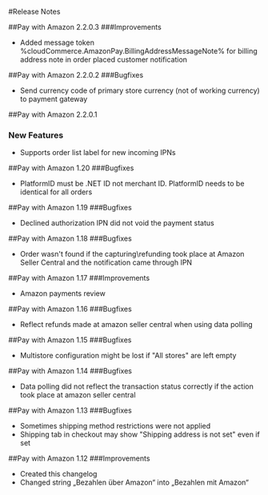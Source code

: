 #Release Notes

##Pay with Amazon 2.2.0.3
###Improvements
* Added message token %cloudCommerce.AmazonPay.BillingAddressMessageNote% for billing address note in order placed customer notification

##Pay with Amazon 2.2.0.2
###Bugfixes
* Send currency code of primary store currency (not of working currency) to payment gateway

##Pay with Amazon 2.2.0.1
### New Features
* Supports order list label for new incoming IPNs

##Pay with Amazon 1.20
###Bugfixes
* PlatformID must be .NET ID not merchant ID. PlatformID needs to be identical for all orders

##Pay with Amazon 1.19
###Bugfixes
* Declined authorization IPN did not void the payment status

##Pay with Amazon 1.18
###Bugfixes
* Order wasn't found if the capturing\refunding took place at Amazon Seller Central and the notification came through IPN

##Pay with Amazon 1.17
###Improvements
* Amazon payments review

##Pay with Amazon 1.16
###Bugfixes
* Reflect refunds made at amazon seller central when using data polling

##Pay with Amazon 1.15
###Bugfixes
* Multistore configuration might be lost if "All stores" are left empty

##Pay with Amazon 1.14
###Bugfixes
* Data polling did not reflect the transaction status correctly if the action took place at amazon seller central

##Pay with Amazon 1.13
###Bugfixes
* Sometimes shipping method restrictions were not applied
* Shipping tab in checkout may show "Shipping address is not set" even if set

##Pay with Amazon 1.12
###Improvements
* Created this changelog
* Changed string „Bezahlen über Amazon“ into „Bezahlen mit Amazon“

